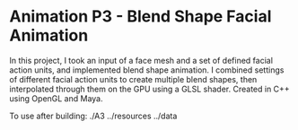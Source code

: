 # Animation P3 - Blend Shape Facial Animation

In this project, I took an input of a face mesh and a set of defined facial action units, and implemented blend shape animation. I combined settings of different facial action units to create multiple blend shapes, then interpolated through them on the GPU using a GLSL shader. Created in C++ using OpenGL and Maya.

To use after building:
./A3 ../resources ../data